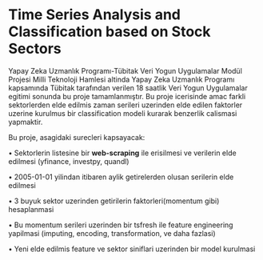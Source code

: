 # Time Series Analysis and Classification based on Stock Sectors
 Yapay Zeka Uzmanlık Programı-Tübitak Veri Yogun Uygulamalar Modül Projesi
Milli Teknoloji Hamlesi altinda Yapay Zeka Uzmanlık Programı kapsamında Tübitak tarafından verilen 18 saatlik Veri Yogun
Uygulamalar egitimi sonunda bu proje tamamlanmıştır.
Bu proje icerisinde amac farkli sektorlerden elde edilmis zaman serileri uzerinden elde edilen faktorler
uzerine kurulmus bir classification modeli kurarak benzerlik calismasi yapmaktir.

Bu proje, asagidaki surecleri kapsayacak:

• Sektorlerin listesine bir **web-scraping** ile erisilmesi ve verilerin elde edilmesi (yfinance,
investpy, quandl)

• 2005-01-01 yilindan itibaren aylik getirelerden olusan serilerin elde edilmesi

• 3 buyuk sektor uzerinden getirilerin faktorleri(momentum gibi) hesaplanmasi

• Bu momentum serileri uzerinden bir tsfresh ile feature engineering yapilmasi (imputing, encoding,
transformation, ve daha fazlasi)

• Yeni elde edilmis feature ve sektor siniflari uzerinden bir model kurulmasi 
